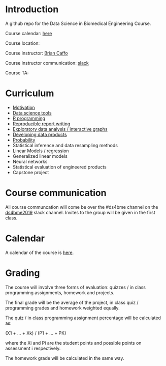 # Introduction

A github repo for the Data Science in Biomedical Engineering Course.

Course calendar: [here](https://github.com/bcaffo/ds4bme/blob/master/calendar.md)

Course location:

Course instructor: [Brian Caffo](www.bcaffo.com)

Course instructor communication: [slack](https://ds4bme2019.slack.com/messages/CFA66R7J5/)

Course TA: 

# Curriculum

* [Motivation](https://github.com/bcaffo/ds4bme/blob/master/motivation.md)
* [Data science tools](https://github.com/bcaffo/ds4bme/blob/master/dataScienceTools.md)
* [R programming](https://github.com/bcaffo/ds4bme/blob/master/rprogramming.md)
* [Reproducible report writing](https://github.com/bcaffo/ds4bme/blob/master/reproducible.md)
* [Exploratory data analysis / interactive graphs](https://github.com/bcaffo/ds4bme/blob/master/eda.md)
* [Developing data products](https://github.com/bcaffo/ds4bme/blob/master/ddp.md)
* [Probability](https://github.com/bcaffo/ds4bme/blob/master/probability.md) 
* Statistical inference and data resampling methods
* Linear Models / regression
* Generalized linear models
* Neural networks
* Statistical evaluation of engineered products
* Capstone project

# Course communication
All course communcation will come be over the #ds4bme channel on the [ds4bme2019](https://ds4bme2019.slack.com/messages/CFA66R7J5/) slack channel. Invites to the group will be given in the first class.

# Calendar
A calendar of the course is [here](https://github.com/bcaffo/ds4bme/blob/master/calendar.md).

# Grading
The course will involve three forms of evaluation: quizzes / in class programming assignments, homework and projects.

The final grade will be the average of the project, in class quiz / programming grades and homework weighted equally.

The quiz / in class programming assignment percentage will be calculated as: 

(X1 + ... + Xk) / (P1 + ... + PK) 

where the Xi and Pi are the student points and possible points on assessment i respectively.

The homework grade will be calculated in the same way.






